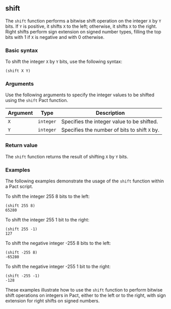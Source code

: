 ## shift
The `shift` function performs a bitwise shift operation on the integer `X` by `Y` bits. If `Y` is positive, it shifts `X` to the left; otherwise, it shifts `X` to the right. Right shifts perform sign extension on signed number types, filling the top bits with 1 if `X` is negative and with 0 otherwise.

### Basic syntax

To shift the integer `X` by `Y` bits, use the following syntax:

`(shift X Y)`

### Arguments

Use the following arguments to specify the integer values to be shifted using the `shift` Pact function.

| Argument | Type | Description |
| --- | --- | --- |
| `X` | `integer` | Specifies the integer value to be shifted. |
| `Y` | `integer` | Specifies the number of bits to shift `X` by. |

### Return value

The `shift` function returns the result of shifting `X` by `Y` bits.

### Examples

The following examples demonstrate the usage of the `shift` function within a Pact script.

To shift the integer 255 8 bits to the left:

```pact
(shift 255 8)
65280
```

To shift the integer 255 1 bit to the right:

```pact
(shift 255 -1)
127
```

To shift the negative integer -255 8 bits to the left:

```pact
(shift -255 8)
-65280
```

To shift the negative integer -255 1 bit to the right:

```pact
(shift -255 -1)
-128
```

These examples illustrate how to use the `shift` function to perform bitwise shift operations on integers in Pact, either to the left or to the right, with sign extension for right shifts on signed numbers.
